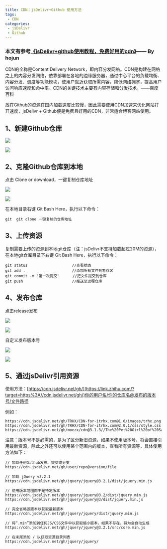 ```yaml
---
title: CDN：jsDelivr+Github 使用方法
tags: 
 - CDN
categories: 
 - jsDelivr
 - Github
---
```

### 本文有参考[《jsDelivr+github使用教程，免费好用的cdn》](https://link.zhihu.com/?target=https%3A//www.hojun.cn/2019/01/18/jsDeliver-github%25E4%25BD%25BF%25E7%2594%25A8%25E6%2595%2599%25E7%25A8%258B%25EF%25BC%258C%25E5%2585%258D%25E8%25B4%25B9%25E5%25A5%25BD%25E7%2594%25A8%25E7%259A%2584cdn/)—— By hojun

CDN的全称是Content Delivery Network，即内容分发网络。CDN是构建在网络之上的内容分发网络，依靠部署在各地的边缘服务器，通过中心平台的负载均衡、内容分发、调度等功能模块，使用户就近获取所需内容，降低网络拥塞，提高用户访问响应速度和命中率。CDN的关键技术主要有内容存储和分发技术。——百度百科

放在Github的资源在国内加载速度比较慢，因此需要使用CDN加速来优化网站打开速度，jsDelivr + Github便是免费且好用的CDN，非常适合博客网站使用。

1、新建Github仓库
------------

![](https://pic2.zhimg.com/v2-beed5cdf1426b847df6b2ef65630b5f9_b.jpg)

![](https://pic2.zhimg.com/80/v2-beed5cdf1426b847df6b2ef65630b5f9_720w.jpg)

  

2、克隆Github仓库到本地
---------------

点击 Clone or download，一键复制仓库地址

![](https://pic3.zhimg.com/v2-fc74654dc02539194264ec7dc08bbb0e_b.jpg)

![](https://pic3.zhimg.com/80/v2-fc74654dc02539194264ec7dc08bbb0e_720w.jpg)

  

在本地目录右键 Git Bash Here，执行以下命令：

    git  git clone 一键复制的仓库地址

3、上传资源
------

  
复制需要上传的资源到本地git仓库（注：jsDelivr不支持加载超过20M的资源），在本地git仓库目录下右键 Git Bash Here，执行以下命令：

    git status                    //查看状态
    git add .                     //添加所有文件到暂存区
    git commit -m '第一次提交'      //把文件提交到仓库
    git push                      //推送至远程仓库

4、发布仓库
------

点击release发布

![](https://pic4.zhimg.com/v2-238a5e82b3c26e62a3a38df35ab15a47_b.jpg)

![](https://pic4.zhimg.com/80/v2-238a5e82b3c26e62a3a38df35ab15a47_720w.jpg)

  

自定义发布版本号

![](https://pic2.zhimg.com/v2-5d3e547378e5c0be1d28c752755d37e1_b.jpg)

![](https://pic2.zhimg.com/80/v2-5d3e547378e5c0be1d28c752755d37e1_720w.jpg)

  

5、通过jsDelivr引用资源
----------------

使用方法：[https://cdn.jsdelivr.net/gh/](https://link.zhihu.com/?target=https%3A//cdn.jsdelivr.net/gh/)你的用户名/你的仓库名@发布的版本号/文件路径

例如：

    https://cdn.jsdelivr.net/gh/TRHX/CDN-for-itrhx.com@1.0/images/trhx.png
    https://cdn.jsdelivr.net/gh/TRHX/CDN-for-itrhx.com@2.0.1/css/style.css  
    https://cdn.jsdelivr.net/gh/moezx/cdn@3.1.3//The%20Pet%20Girl%20of%20Sakurasou.mp4

注意：版本号不是必需的，是为了区分新旧资源，如果不使用版本号，将会直接引用最新资源，除此之外还可以使用某个范围内的版本，查看所有资源等，具体使用方法如下：

    // 加载任何Github发布、提交或分支
    https://cdn.jsdelivr.net/gh/user/repo@version/file
    
    // 加载 jQuery v3.2.1
    https://cdn.jsdelivr.net/gh/jquery/jquery@3.2.1/dist/jquery.min.js
    
    // 使用版本范围而不是特定版本
    https://cdn.jsdelivr.net/gh/jquery/jquery@3.2/dist/jquery.min.js   https://cdn.jsdelivr.net/gh/jquery/jquery@3/dist/jquery.min.js
     
    // 完全省略该版本以获取最新版本
    https://cdn.jsdelivr.net/gh/jquery/jquery/dist/jquery.min.js
     
    // 将“.min”添加到任何JS/CSS文件中以获取缩小版本，如果不存在，将为会自动生成
    https://cdn.jsdelivr.net/gh/jquery/jquery@3.2.1/src/core.min.js
     
    // 在末尾添加 / 以获取资源目录列表
    https://cdn.jsdelivr.net/gh/jquery/jquery/